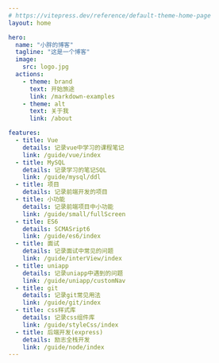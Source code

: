 ```yaml
---
# https://vitepress.dev/reference/default-theme-home-page
layout: home

hero:
  name: "小胖的博客"
  tagline: "这是一个博客"
  image:
    src: logo.jpg
  actions:
    - theme: brand
      text: 开始旅途
      link: /markdown-examples
    - theme: alt
      text: 关于我
      link: /about

features:
  - title: Vue
    details: 记录vue中学习的课程笔记
    link: /guide/vue/index
  - title: MySQL
    details: 记录学习的笔记SQL
    link: /guide/mysql/ddl
  - title: 项目
    details: 记录前端开发的项目
  - title: 小功能
    details: 记录前端项目中小功能
    link: /guide/small/fullScreen
  - title: ES6
    details: SCMASript6
    link: /guide/es6/index
  - title: 面试
    details: 记录面试中常见的问题
    link: /guide/interView/index
  - title: uniapp
    details: 记录uniapp中遇到的问题
    link: /guide/uniapp/customNav
  - title: git
    details: 记录git常见用法
    link: /guide/git/index
  - title: css样式库
    details: 记录css组件库
    link: /guide/styleCss/index
  - title: 后端开发(express)
    details: 励志全栈开发
    link: /guide/node/index
---
```


